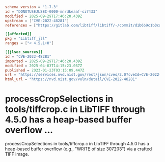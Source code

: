 ```toml
schema_version = "1.7.3"
id = "DONOTUSEJLSEC-0000-mnrdkeaaf-si7433"
modified = 2025-09-29T17:46:20.439Z
upstream = ["CVE-2022-48281"]
references = ["https://gitlab.com/libtiff/libtiff/-/commit/d1b6b9c1b3cae2d9e37754506c1ad8f4f7b646b5", "https://gitlab.com/libtiff/libtiff/-/issues/488", "https://lists.debian.org/debian-lts-announce/2023/01/msg00037.html", "https://security.gentoo.org/glsa/202305-31", "https://security.netapp.com/advisory/ntap-20230302-0004/", "https://www.debian.org/security/2023/dsa-5333", "https://gitlab.com/libtiff/libtiff/-/commit/d1b6b9c1b3cae2d9e37754506c1ad8f4f7b646b5", "https://gitlab.com/libtiff/libtiff/-/issues/488", "https://lists.debian.org/debian-lts-announce/2023/01/msg00037.html", "https://security.gentoo.org/glsa/202305-31", "https://security.netapp.com/advisory/ntap-20230302-0004/", "https://www.debian.org/security/2023/dsa-5333"]

[[affected]]
pkg = "Libtiff_jll"
ranges = ["< 4.5.1+0"]

[[jlsec_sources]]
id = "CVE-2022-48281"
imported = 2025-09-29T17:46:20.439Z
modified = 2025-04-03T14:15:23.037Z
published = 2023-01-23T03:15:09.447Z
url = "https://services.nvd.nist.gov/rest/json/cves/2.0?cveId=CVE-2022-48281"
html_url = "https://nvd.nist.gov/vuln/detail/CVE-2022-48281"
```

# processCropSelections in tools/tiffcrop.c in LibTIFF through 4.5.0 has a heap-based buffer overflow ...

processCropSelections in tools/tiffcrop.c in LibTIFF through 4.5.0 has a heap-based buffer overflow (e.g., "WRITE of size 307203") via a crafted TIFF image.

